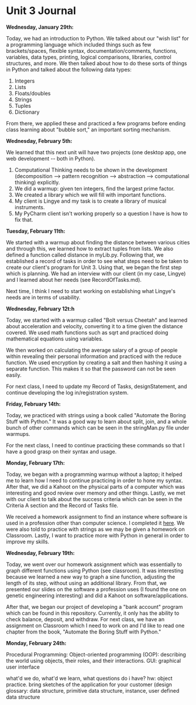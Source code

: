 Unit 3 Journal
==============

**Wednesday, January 29th:**

  Today, we had an introduction to Python. We talked about our "wish list" for a programming language which included things such as few brackets/spaces, flexible syntax, documentation/comments, functions, variables, data types, printing, logical comparisons, libraries, control structures, and more. We then talked about how to do these sorts of things in Python and talked about the following data types:
  1. Integers
  2. Lists
  3. Floats/doubles
  4. Strings
  5. Tuples
  6. Dictionary
  
   From there, we applied these and practiced a few programs before ending class learning about "bubble sort," an important sorting mechanism.
   
**Wednesday, February 5th:**

  We learned that this next unit will have two projects (one desktop app, one web development -- both in Python).
  1. Computational Thinking needs to be shown in the development (decomposition --> pattern recognition --> abstraction --> computational thinking) explicitly. 
  2. We did a warmup: given ten integers, find the largest prime factor. 
  3. We created a library which we will fill with important functions.
  4. My client is Lingye and my task is to create a library of musical instruments. 
  5. My PyCharm client isn't working properly so a question I have is how to fix that.
  
**Tuesday, February 11th:**

  We started with a warmup about finding the distance between various cities and through this, we learned how to extract tuples from lists. We also defined a function called distance in myLib.py.
  Following that, we established a record of tasks in order to see what steps need to be taken to create our client's program for Unit 3. Using that, we began the first step which is planning. We had an interview with our client (in my case, Lingye) and I learned about her needs (see RecordOfTasks.md).
  
  Next time, I think I need to start working on establishing what Lingye's needs are in terms of usability.  
  
**Wednesday, February 12t:h**

Today, we started with a warmup called "Bolt versus Cheetah" and learned about acceleration and velocity, converting it to a time given the distance covered. We used math functions such as sqrt and practiced doing mathematical equations using variables. 

We then worked on calculating the average salary of a group of people within revealing their personal information and practiced with the reduce function. We used encryption by creating a salt and then hashing it using a separate function. This makes it so that the password can not be seen easily. 

For next class, I need to update my Record of Tasks, designStatement, and continue developing the log in/registration system. 

**Friday, February 14th:** 

Today, we practiced with strings using a book called "Automate the Boring Stuff with Python." It was a good way to learn about split, join, and a whole bunch of other commands which can be seen in the stringMan.py file under warmups. 

For the next class, I need to continue practicing these commands so that I have a good grasp on their syntax and usage. 

**Monday, February 17th:** 

Today, we began with a programming warmup without a laptop; it helped me to learn how I need to continue practicing in order to hone my syntax. After that, we did a Kahoot on the physical parts of a computer which was interesting and good review over memory and other things. Lastly, we met with our client to talk about the success criteria which can be seen in the Criteria A section and the Record of Tasks file.

We received a homework assignment to find an instance where software is used in a profession other than computer science. I completed it [here](https://docs.google.com/presentation/d/1Gt_9hkmF0L5PYeJT3UFmFP-p79ow_6mxtqde2v8eZLA/edit#slide=id.p). We were also told to practice with strings as we may be given a homework on Classroom. Lastly, I want to practice more with Python in general in order to improve my skills.

**Wednesday, February 19th:**
   
Today, we went over our homework assignment which was essentially to graph different functions using Python (see classroom). It was interesting because we learned a new way to graph a sine function, adjusting the length of its step, without using an additional library. From that, we presented our slides on the software a profession uses (I found the one on genetic engineering interesting) and did a Kahoot on software/applications.

After that, we began our project of developing a "bank account" program which can be found in this repository. Currently, it only has the ability to check balance, deposit, and withdraw. For next class, we have an assignment on Classroom which I need to work on and I'd like to read one chapter from the book, "Automate the Boring Stuff with Python."

**Monday, February 24th:**

Procedural Programming:
Object-oriented programming (OOP): describing the world using objects, their roles, and their interactions. 
GUI: graphical user interface

what'd we do, what'd we learn, what questions do i have?
hw: object practice. bring sketches of the application for your customer (design
glossary: data structure, primitive data structure, instance, user defined data structure

